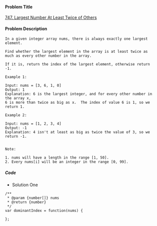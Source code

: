 #### Problem Title
[747. Largest Number At Least Twice of Others](https://leetcode.com/problems/largest-number-at-least-twice-of-others/)
#### Problem Description
```
In a given integer array nums, there is always exactly one largest element.

Find whether the largest element in the array is at least twice as much as every other number in the array.

If it is, return the index of the largest element, otherwise return -1.

Example 1:

Input: nums = [3, 6, 1, 0]
Output: 1
Explanation: 6 is the largest integer, and for every other number in the array x,
6 is more than twice as big as x.  The index of value 6 is 1, so we return 1.

Example 2:

Input: nums = [1, 2, 3, 4]
Output: -1
Explanation: 4 isn't at least as big as twice the value of 3, so we return -1.
 

Note:

1. nums will have a length in the range [1, 50].
2. Every nums[i] will be an integer in the range [0, 99].

```

##### Code

- Solution One
```
/**
 * @param {number[]} nums
 * @return {number}
 */
var dominantIndex = function(nums) {
    
};
```
